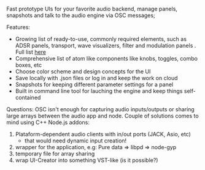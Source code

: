 Fast prototype UIs for your favorite audio backend, manage panels, snapshots and talk to the audio engine via OSC messages;  

Features:  
* Growing list of ready-to-use, commonly required elements, such as ADSR panels, transport, wave visualizers, filter and modulation panels . Full list [here](link)
* Comprehensive list of atom like components like knobs, toggles, combo boxes, etc
* Choose color scheme and design concepts for the UI
* Save locally with .json files or log in and keep the work on cloud
* Snapshots for keeping different parameter settings for a panel
* Built in command line tool for lauching the engine and keep things self-contained

Questions:
OSC isn't enough for capturing audio inputs/outputs or sharing large arrays between the audio app and node. Couple of solutions comes to mind using C++ Node.js addons: 
1. Plataform-dependent audio clients with in/out ports (JACK, Asio, etc)
    * that would need dynamic input creation!
2. wrapper for the application, e.g: Pure data => libpd => node-gyp
3. temporary file for array sharing
4. wrap UI-Creator into something VST-like (is it possible?)



